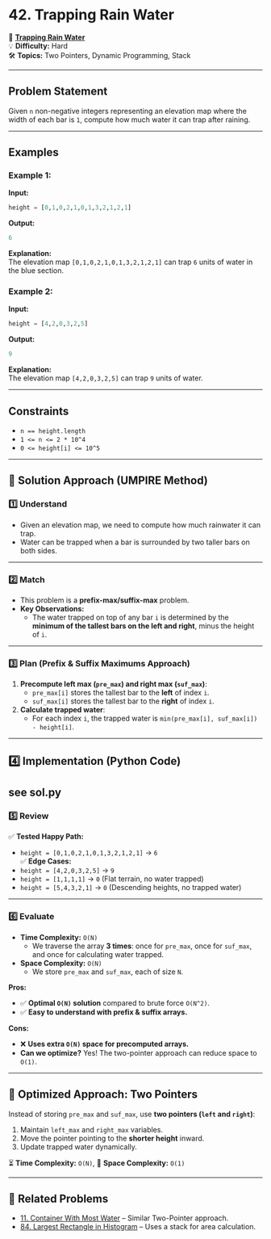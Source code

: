 # 42. Trapping Rain Water

🔗 **[Trapping Rain Water](https://leetcode.com/problems/trapping-rain-water/)**  
💡 **Difficulty:** Hard  
🛠 **Topics:** Two Pointers, Dynamic Programming, Stack  

---

## Problem Statement

Given `n` non-negative integers representing an elevation map where the width of each bar is `1`, compute how much water it can trap after raining.

---

## Examples

### Example 1:
**Input:**  
```python
height = [0,1,0,2,1,0,1,3,2,1,2,1]
```
**Output:**  
```python
6
```
**Explanation:**  
The elevation map `[0,1,0,2,1,0,1,3,2,1,2,1]` can trap `6` units of water in the blue section.

### Example 2:
**Input:**  
```python
height = [4,2,0,3,2,5]
```
**Output:**  
```python
9
```
**Explanation:**  
The elevation map `[4,2,0,3,2,5]` can trap `9` units of water.

---

## Constraints
- `n == height.length`
- `1 <= n <= 2 * 10^4`
- `0 <= height[i] <= 10^5`

---

## 🚀 Solution Approach (UMPIRE Method)

### 1️⃣ Understand
- Given an elevation map, we need to compute how much rainwater it can trap.
- Water can be trapped when a bar is surrounded by two taller bars on both sides.

---

### 2️⃣ Match
- This problem is a **prefix-max/suffix-max** problem.
- **Key Observations:**
  - The water trapped on top of any bar `i` is determined by the **minimum of the tallest bars on the left and right**, minus the height of `i`.

---

### 3️⃣ Plan (Prefix & Suffix Maximums Approach)
1. **Precompute left max (`pre_max`) and right max (`suf_max`)**:
   - `pre_max[i]` stores the tallest bar to the **left** of index `i`.
   - `suf_max[i]` stores the tallest bar to the **right** of index `i`.
2. **Calculate trapped water**:
   - For each index `i`, the trapped water is `min(pre_max[i], suf_max[i]) - height[i]`.

---

## 4️⃣ Implementation (Python Code)
see sol.py
---

### 5️⃣ Review
✅ **Tested Happy Path:**  
- `height = [0,1,0,2,1,0,1,3,2,1,2,1]` → `6`  
✅ **Edge Cases:**  
- `height = [4,2,0,3,2,5]` → `9`  
- `height = [1,1,1,1]` → `0` (Flat terrain, no water trapped)  
- `height = [5,4,3,2,1]` → `0` (Descending heights, no trapped water)  

---

### 6️⃣ Evaluate
- **Time Complexity:** `O(N)`  
  - We traverse the array **3 times**: once for `pre_max`, once for `suf_max`, and once for calculating water trapped.
- **Space Complexity:** `O(N)`  
  - We store `pre_max` and `suf_max`, each of size `N`.

**Pros:**
- ✅ **Optimal `O(N)` solution** compared to brute force `O(N^2)`.
- ✅ **Easy to understand with prefix & suffix arrays.**

**Cons:**
- ❌ **Uses extra `O(N)` space for precomputed arrays.**
- **Can we optimize?** Yes! The two-pointer approach can reduce space to `O(1)`.

---

## 📝 Optimized Approach: Two Pointers
Instead of storing `pre_max` and `suf_max`, use **two pointers (`left` and `right`)**:
1. Maintain `left_max` and `right_max` variables.
2. Move the pointer pointing to the **shorter height** inward.
3. Update trapped water dynamically.

⏳ **Time Complexity:** `O(N)`, 💾 **Space Complexity:** `O(1)`

---

## 📝 Related Problems
- [11. Container With Most Water](https://leetcode.com/problems/container-with-most-water/) – Similar Two-Pointer approach.
- [84. Largest Rectangle in Histogram](https://leetcode.com/problems/largest-rectangle-in-histogram/) – Uses a stack for area calculation.

